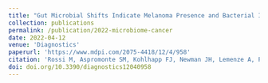 ```yaml
---
title: "Gut Microbial Shifts Indicate Melanoma Presence and Bacterial Interactions in a Murine Model"
collection: publications
permalink: /publication/2022-microbiome-cancer
date: 2022-04-12
venue: 'Diagnostics'
paperurl: 'https://www.mdpi.com/2075-4418/12/4/958'
citation: 'Rossi M, Aspromonte SM, Kohlhapp FJ, Newman JH, Lemenze A, Pepe RJ, DeFina SM, Herzog NL, Donnelly R, Kuzel TM, Reiser J, Guevara-Patino JA, Zloza A. Gut Microbial Shifts Indicate Melanoma Presence and Bacterial Interactions in a Murine Model. Diagnostics. 2022; 12(4):958. https://doi.org/10.3390/diagnostics12040958'
doi: doi.org/10.3390/diagnostics12040958
---
```

